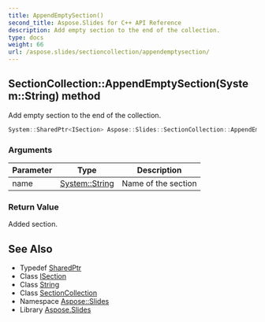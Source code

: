 ```yaml
---
title: AppendEmptySection()
second_title: Aspose.Slides for C++ API Reference
description: Add empty section to the end of the collection.
type: docs
weight: 66
url: /aspose.slides/sectioncollection/appendemptysection/
---
```

## SectionCollection::AppendEmptySection(System::String) method


Add empty section to the end of the collection.

```cpp
System::SharedPtr<ISection> Aspose::Slides::SectionCollection::AppendEmptySection(System::String name) override
```


### Arguments

| Parameter | Type | Description |
| --- | --- | --- |
| name | [System::String](../../../system/string/) | Name of the section |

### Return Value

Added section.

## See Also

* Typedef [SharedPtr](../../../system/sharedptr/)
* Class [ISection](../../isection/)
* Class [String](../../../system/string/)
* Class [SectionCollection](../)
* Namespace [Aspose::Slides](../../)
* Library [Aspose.Slides](../../../)